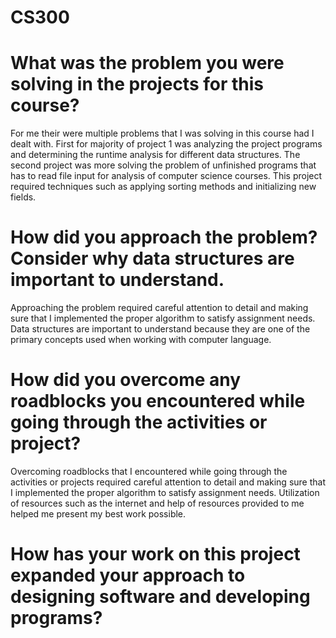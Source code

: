 # CS300
# What was the problem you were solving in the projects for this course?
For me their were multiple problems that I was solving in this course had I dealt with. First for majority of project 1 was analyzing the project programs and determining the runtime analysis for different data structures. The second project was more solving the problem of unfinished programs that has to read file input for analysis of computer science courses. This project required techniques such as applying sorting methods and initializing new fields.

# How did you approach the problem? Consider why data structures are important to understand.
Approaching the problem required careful attention to detail and making sure that I implemented the proper algorithm to satisfy assignment needs. Data structures are important to understand because they are one of the primary concepts used when working with computer language.

# How did you overcome any roadblocks you encountered while going through the activities or project?
Overcoming roadblocks that I encountered while going through the activities or projects required careful attention to detail and making sure that I implemented the proper algorithm to satisfy assignment needs. Utilization of resources such as the internet and help of resources provided to me helped me present my best work possible.

# How has your work on this project expanded your approach to designing software and developing programs?


